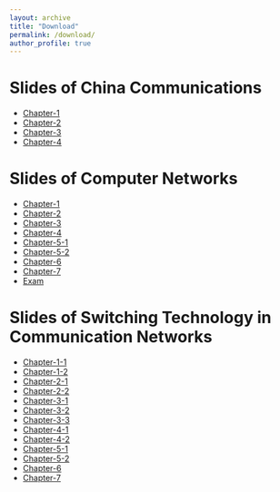 ```yaml
---
layout: archive
title: "Download"
permalink: /download/
author_profile: true
---
```

Slides of China Communications
======
* [Chapter-1](../download/ChinaCom/chapter-1.pdf)
* [Chapter-2](../download/ChinaCom/chapter-2.pdf)
* [Chapter-3](../download/ChinaCom/chapter-3.pdf)
* [Chapter-4](../download/ChinaCom/chapter-4.pdf)


Slides of Computer Networks
======
* [Chapter-1](../download/第1章_概述.pdf)
* [Chapter-2](../download/第2章_数据通信技术基础.pdf)
* [Chapter-3](../download/第3章_数据链路层.pdf)
* [Chapter-4](../download/第4章%20数据链路层（媒介访问控制子层-局域网与广域网）.pdf)
* [Chapter-5-1](../download/第5章_网络互联-1.pdf)
* [Chapter-5-2](../download/第五章-VPN+IPv6.pdf)
* [Chapter-6](../download/第6章-传输层.pdf)
* [Chapter-7](../download/第7章-应用层.pdf)
* [Exam](../download/网络技术与应用2024秋-复习提纲解析版.pdf)



Slides of Switching Technology in Communication Networks
======
* [Chapter-1-1](../download/switching/chapter1-1.pdf)
* [Chapter-1-2](../download/switching/chapter1-2.pdf)
* [Chapter-2-1](../download/switching/chapter2-1.pdf)
* [Chapter-2-2](../download/switching/chapter2-2.pdf)
* [Chapter-3-1](../download/switching/chapter3-1.pdf)
* [Chapter-3-2](../download/switching/chapter3-2.pdf)
* [Chapter-3-3](../download/switching/chapter3-3.pdf)
* [Chapter-4-1](../download/switching/chapter4-part1.pdf)
* [Chapter-4-2](../download/switching/chapter4-part2.pdf)
* [Chapter-5-1](../download/switching/chapter5-1.pdf)
* [Chapter-5-2](../download/switching/chapter5-2.pdf)
* [Chapter-6](../download/switching/chapter-6.pdf)
* [Chapter-7](../download/switching/chapter-7.pdf)











